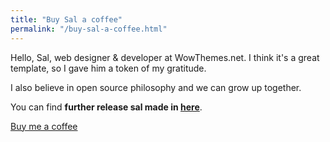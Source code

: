 ```yaml
---
title: "Buy Sal a coffee"
permalink: "/buy-sal-a-coffee.html"
---
```


Hello, Sal, web designer & developer at WowThemes.net. I think it's a great template, so I gave him a token of my gratitude. 

I also believe in open source philosophy and we can grow up together. 

You can find **further release sal made in [here](https://www.wowthemes.net/category/free-themes-templates/)**. 


<a class="btn btn-danger" href="https://www.wowthemes.net/donate/">Buy me a coffee</a>
